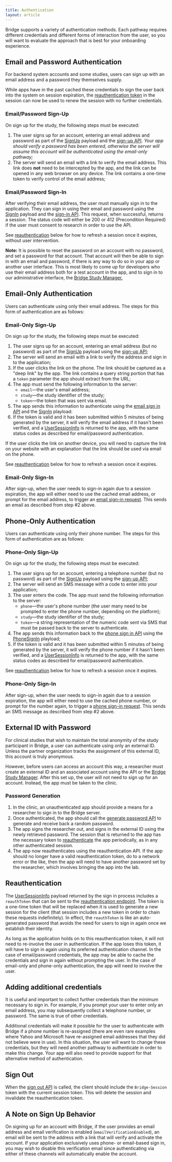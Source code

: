 ```yaml
---
title: Authentication
layout: article
---
```


<div id="toc"></div>

Bridge supports a variety of authentication methods. Each pathway requires different credentials and different forms of interaction from the user, so you will want to evaluate the approach that is best for your onboarding experience. 

## Email and Password Authentication
For backend system accounts and some studies, users can sign up with an email address and a password they themselves supply. 

While apps have in the past cached these credentials to sign the user back into the system on session expiration, the [reauthentication token](#reauthentication) in the session can now be used to renew the session with no further credentials.

### Email/Password Sign-Up
On sign up for the study, the following steps must be executed:

1. The user signs up for an account, entering an email address and password as part of the [SignUp](/#SignUp) payload and the [sign-up API](/swagger-ui/index.html#!/Authentication/signUp). *Your app should verify a password has been entered, otherwise the server will assume this account will be authenticated using the email-only pathway;*
2. The server will send an email with a link to verify the email address. This link does **not** need to be intercepted by the app, and the link can be opened in any web browser on any device. The link contains a one-time token to verify control of the email address;

### Email/Password Sign-In
After verifying their email address, the user must manually sign in to the application. They can sign in using their email and password using the [SignIn](/#SignIn) payload and the [sign-in API](/swagger-ui/index.html#!/Authentication/signIn). This request, when successful, returns a session. The status code will either be 200 or 412 (Precondition Required) if the user must consent to research in order to use the API.

See [reauthentication](#reauthentication) below for how to refresh a session once it expires, without user intervention.

**Note:** It is possible to reset the password on an account with no password, and set a password for that account. That account will then be able to sign in with an email and password, if there is any way to do so in your app or another user interface. This is most likely to come up for developers who use their email address both for a test account in the app, and to sign in to our administrative interface, the [Bridge Study Manager.](https://research.sagebridge.org/)

## Email-Only Authentication

Users can authenticate using only their email address. The steps for this form of authentication are as follows:

### Email-Only Sign-Up
On sign up for the study, the following steps must be executed:

1. The user signs up for an account, entering an email address (but no password) as part of the [SignUp](#/SignUp) payload using the [sign-up API](/swagger-ui/index.html#!/Authentication/signUp);
2. The server will send an email with a link to verify the address and sign in to the application;
3. If the user clicks the link on the phone. The link should be captured as a "deep link" by the app. The link contains a query string portion that has a `token` parameter the app should extract from the URL;
4. The app must send the following information to the server:
    * <code>email</code>&mdash;the user's email address;
    * <code>study</code>&mdash;the study identifier of the study;
    * <code>token</code>&mdash;the token that was sent via email.
5. The app sends this information to authenticate using the [email sign in API](/swagger-ui/index.html#!/Authentication/signInViaEmail) and the [SignIn](/#SignIn) playload:
6. If the token is valid and it has been submitted within 5 minutes of being generated by the server, it will verify the email address if it hasn't been verified, and a [UserSessionInfo](/#UserSessionInfo) is returned to the app, with the same status codes as described for email/password authentication.

If the user clicks the link on another device, you will need to capture the link on your website with an explanation that the link should be used via email on the phone.

See [reauthentication](#reauthentication) below for how to refresh a session once it expires.

### Email-Only Sign-In
After sign-up, when the user needs to sign-in again due to a session expiration, the app will either need to use the cached email address, or prompt for the email address, to trigger an [email sign-in request](/swagger-ui/index.html#!/Authentication/requestEmailSignIn). This sends an email as described from step #2 above.

## Phone-Only Authentication

Users can authenticate using only their phone number. The steps for this form of authentication are as follows:

### Phone-Only Sign-Up
On sign up for the study, the following steps must be executed:

1. The user signs up for an account, entering a telephone number (but no password) as part of the [SignUp](#/SignUp) payload using the [sign-up API](/swagger-ui/index.html#!/Authentication/signUp);
2. The server will send an SMS message with a code to enter into your application;
3. The user enters the code. The app must send the following information to the server:
    * <code>phone</code>&mdash;the user's phone number (the user many need to be prompted to enter the phone number, depending on the platform);
    * <code>study</code>&mdash;the study identifier of the study;
    * <code>token</code>&mdash;a string representation of the numeric code sent via SMS that must be passed back to the server to authenticate.
4. The app sends this information back to the [phone sign in API](/swagger-ui/index.html#!/Authentication/signInViaPhone) using the [PhoneSignIn](/#PhoneSignIn) playload;
5. If the token is valid and it has been submitted within 5 minutes of being generated by the server, it will verify the phone number if it hasn't been verified, and a [UserSessionInfo](/#UserSessionInfo) is returned to the app, with the same status codes as described for email/password authentication.

See [reauthentication](#reauthentication) below for how to refresh a session once it expires.

### Phone-Only Sign-In
After sign-up, when the user needs to sign-in again due to a session expiration, the app will either need to use the cached phone number, or prompt for the number again, to trigger a [phone sign-in request](/swagger-ui/index.html#!/Authentication/requestPhoneSignIn). This sends an SMS message as described from step #2 above.

## External ID with Password

For clinical studies that wish to maintain the total anonymity of the study participant in Bridge, a user can authenticate using only an external ID. Unless the partner organization tracks the assignment of this external ID, this account is truly anonymous.

However, before users can access an account this way, a researcher must create an external ID and an associated account using the API or the [Bridge Study Manager](https://research.sagebridge.org). After this set up, the user will not need to sign up for an account. Instead, the app must be taken to the clinic.

### Password Generation

1. In the clinic, an unauthenticated app should provide a means for a researcher to sign in to the Bridge server.
2. Once authenticated, the app should call the [generate password API](/swagger-ui/index.html#/_For_Researchers/generatePassword) to generate and receive back a random password.
3. The app signs the researcher out, and signs in the external ID using the newly retrieved password. The session that is returned to the app has the necessary token to [reauthenticate](#reauthentication) the app periodically, as in any other authenticated session.
4. The app now reauthenticates using the reauthentication API. If the app should no longer have a valid reauthentication token, do to a network error or the like, then the app will need to have another password set by the researcher, which involves bringing the app into the lab.

## Reauthentication
The [UserSessionInfo](#/UserSessionInfo) payload returned by the sign in process includes a `reauthToken` that can be sent to the [reauthentication endpoint](). The token is a one-time token that will be replaced when it is used to generate a new session for the client (that session includes a new token in order to chain these requests indefinitely). In effect, the `reauthToken` is like an auto-generated password that avoids the need for users to sign in again once we establish their identity. 

As long as the application holds on to this reauthentication token, it will not need to re-involve the user in authentication. If the app loses this token, it will have to sign in again using its preferred authentication channel. In the case of email/password credentials, the app may be able to cache the credentials and sign in again without prompting the user. In the case of email-only and phone-only authentication, the app will need to involve the user.

## Adding additional credentials

It is useful and important to collect further credentials than the minimum necessary to sign in. For example, if you prompt your user to enter only an email address, you may subsequently collect a telephone number, or password. The same is true of other credentials.

Additional credentials will make it possible for the user to authenticate with Bridge if a phone number is re-assigned (there are even rare examples where Yahoo and Microsoft have re-assigned email addresses that they did not believe were in use). In this situation, the user will want to change these credentials, but they will need another pathway to authenticate in order to make this change. Your app will also need to provide support for that alternative method of authentication. 

## Sign Out

When the [sign out API](/swagger-ui/index.html#!/Authentication/signOut) is called, the client should include the `Bridge-Session` token with the current session token. This will delete the session and invalidate the reauthentication token.

## A Note on Sign Up Behavior

On signing up for an account with Bridge, if the user provides an email address and email verification is enabled (`emailVerificationEnabled`), an email will be sent to the address with a link that will verify and activate the account. If your application exclusively uses phone- or email-based sign in, you may wish to disable this verification email since authenticating via either of these channels will automatically enable the account.
